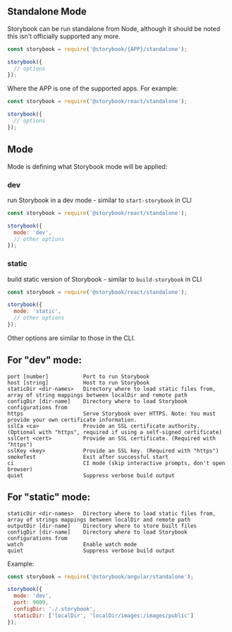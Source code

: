 ## Standalone Mode

Storybook can be run standalone from Node, although it should be noted this isn't officially supported any more.

```js
const storybook = require('@storybook/{APP}/standalone');

storybook({
  // options
});
```

Where the APP is one of the supported apps. For example:

```js
const storybook = require('@storybook/react/standalone');

storybook({
  // options
});
```

## Mode

Mode is defining what Storybook mode will be applied:

### dev

run Storybook in a dev mode - similar to `start-storybook` in CLI

```js
const storybook = require('@storybook/react/standalone');

storybook({
  mode: 'dev',
  // other options
});
```

### static

build static version of Storybook - similar to `build-storybook` in CLI

```js
const storybook = require('@storybook/react/standalone');

storybook({
  mode: 'static',
  // other options
});
```

Other options are similar to those in the CLI.

## For "dev" mode:

```plaintext
port [number]           Port to run Storybook
host [string]           Host to run Storybook
staticDir <dir-names>   Directory where to load static files from, array of string mappings between localDir and remote path
configDir [dir-name]    Directory where to load Storybook configurations from
https                   Serve Storybook over HTTPS. Note: You must provide your own certificate information.
sslCa <ca>              Provide an SSL certificate authority. (Optional with "https", required if using a self-signed certificate)
sslCert <cert>          Provide an SSL certificate. (Required with "https")
sslKey <key>            Provide an SSL key. (Required with "https")
smokeTest               Exit after successful start
ci                      CI mode (skip interactive prompts, don't open browser)
quiet                   Suppress verbose build output
```

## For "static" mode:

```plaintext
staticDir <dir-names>   Directory where to load static files from, array of strings mappings between localDir and remote path
outputDir [dir-name]    Directory where to store built files
configDir [dir-name]    Directory where to load Storybook configurations from
watch                   Enable watch mode
quiet                   Suppress verbose build output
```

Example:

```js
const storybook = require('@storybook/angular/standalone');

storybook({
  mode: 'dev',
  port: 9009,
  configDir: './.storybook',
  staticDir: ['localDir', 'localDir/images:/images/public']
});
```

